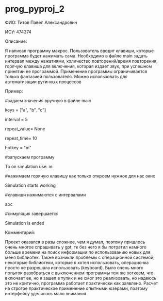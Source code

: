 # prog_pyproj_2
ФИО: Титов Павел Александрович

ИСУ: 474374

Описание:

Я написал программу макрос. Пользователь вводит клавиши, которые программа будет нажимать сама. Необходимо в файле main задать интервал между нажатиями, количество повторений/время повторения, горячую клавиша для включения, которая издает звук, при успешном принятии ее программой. Применение программы ограничивается только фантазией пользователя. Можно использовать для автоматизации рутинных процессов

Пример:

#задаем значения вручную в файле main

keys = ["a", "b", "c"]

interval = 5

repeat_value= None

repeat_time= 10

hotkey = "m"

#запускаем программу 

To on simulation use: m

#нажимаем горячую клавишу как только откроем нужное для нас окно

Simulation starts working

#клавиши нажимаются с интервалами

abc

#симуляция завершается

Simulation is ended



Комментарий:

Проект оказался в разы сложнее, чем я думал, поэтому пришлось очень многое спрашивать у gpt, тк без него я бы потратил намного больше времени на поиск информации по использованию новых для меня библиотек. Также возникли проблемы с операционной системой, некоторые библиотеки, которые я хотел использовать, операционка просто не разрешала использовать (keyboard). Было очень много попыток разобраться с выключением программы тем же хоткеем, что включает ее, но я зашел в тупик и не смог это реализовать, но надеюсь это не критично, программа работает практически как заявлено. Расчет на строгое практическое применение опытными юзерами, поэтому интерфейсу уделялось мало внимания
